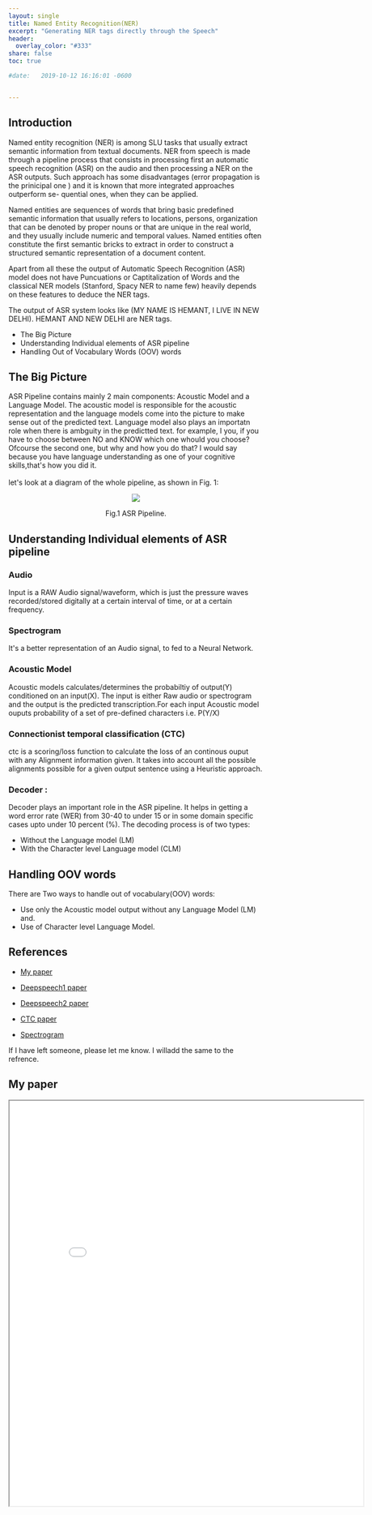 ```yaml
---
layout: single
title: Named Entity Recognition(NER) 
excerpt: "Generating NER tags directly through the Speech"
header:
  overlay_color: "#333"
share: false
toc: true

#date:   2019-10-12 16:16:01 -0600


---
```


## Introduction

 Named entity recognition (NER) is among SLU tasks that usually extract semantic information from textual documents.  NER from speech is made through a pipeline process that consists in processing first an automatic speech recognition (ASR) on the audio and then processing a NER on the ASR outputs. Such approach has some disadvantages (error propagation is the prinicipal one ) and it is known that more integrated approaches outperform se- quential ones, when they can be applied. 

 Named entities are sequences of words that bring basic predefined semantic information that usually refers to locations, persons, organization that can be denoted by proper nouns or that are unique in the real world, and they usually include numeric and temporal values. Named entities often constitute the first semantic bricks to extract in order to construct a structured semantic representation of a document content.

 Apart from all these the output of Automatic Speech Recognition (ASR) model does not have Puncuations or Captitalization of Words and the classical NER models (Stanford, Spacy NER to name few) heavily depends on these features to deduce the NER tags.

 The output of ASR system looks like (MY NAME IS HEMANT, I LIVE IN NEW DELHI). HEMANT AND NEW DELHI are NER tags.

+ The Big Picture 
+ Understanding Individual elements of ASR pipeline
+ Handling Out of Vocabulary Words (OOV) words

## The Big Picture
ASR Pipeline contains mainly 2 main components: Acoustic Model and a Language Model. The acoustic model is responsible for the acoustic representation and the language models come into the picture to make sense out of the predicted text. Language model also plays an importatn role when there is ambguity in the predictted text. for example, I <blank> you, if you have to choose between NO and KNOW which one whould you choose?
Ofcourse the second one, but why and how you do that? I would say because you have language understanding as one of your cognitive skills,that's how you  did it.  <br /> 
<br />
let's look at a diagram of the whole pipeline, as shown in Fig. 1:
<p align='center'>
<img src="/assets/images/asr/a.png">
<figcaption align='center'>Fig.1 ASR Pipeline.</figcaption>
</p>


## Understanding Individual elements of ASR pipeline 
### Audio
Input is a RAW Audio signal/waveform, which is just the pressure waves recorded/stored digitally at a certain interval of time, or at a certain frequency. 
### Spectrogram 
It's a better representation of an Audio signal, to fed to a Neural Network.
### Acoustic Model 
Acoustic models calculates/determines the probabiltiy of output(Y) conditioned on an input(X). The input is either Raw audio or spectrogram and the output is the predicted transcription.For each input Acoustic model ouputs probability of a set of pre-defined characters i.e. P(Y/X) 
### Connectionist temporal classification (CTC) 
ctc is a scoring/loss function to calculate the loss of an continous ouput with any Alignment information given. It takes into account all the possible alignments possible for a given output sentence using a Heuristic approach.
### Decoder :
Decoder plays an important role in the ASR pipeline. It helps in getting a word error rate (WER) from 30-40 to under 15 or in some domain specific cases upto under 10 percent (%). The decoding process is of two types:
+ Without the Language model (LM)
+ With the Character level Language model (CLM)



## Handling OOV words
There are Two ways to handle out of vocabulary(OOV) words:
+ Use only the Acoustic model output without any Language Model (LM) and.
+ Use of Character level Language Model.

## References

+ [My paper](https://drive.google.com/open?id=1sMuYV5FV8qaoZ8Q4CLo5HlchO-3Q92WL)

+ [Deepspeech1 paper](https://arxiv.org/pdf/1412.5567.pdf)

+ [Deepspeech2 paper](https://arxiv.org/pdf/1512.02595.pdf)

+ [CTC paper](https://www.cs.toronto.edu/~graves/icml_2006.pdf)

+ [Spectrogram](https://en.wikipedia.org/wiki/Spectrogram)

If I have left someone, please let me know. I willadd the same to the refrence.

## My paper
<iframe src="/assets/images/asr/ASR_BigMM.pdf" width="700" height="800">